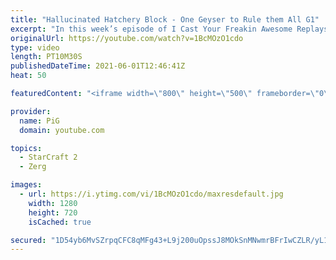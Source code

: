 ```yaml
---
title: "Hallucinated Hatchery Block - One Geyser to Rule them All G1"
excerpt: "In this week’s episode of I Cast Your Freakin Awesome Replays (ICYFAR) players were only allowed to mine from one gas!\r \r THIS WEEKS ICYFAR CHALLENGE: \"Fakeout - Trick Your opponent with fake rushes, attacks and tech paths\". Examples: Fake cannon/bunker rush, empty drops, proxy tech that you show on"
originalUrl: https://youtube.com/watch?v=1BcMOzO1cdo
type: video
length: PT10M30S
publishedDateTime: 2021-06-01T12:46:41Z
heat: 50

featuredContent: "<iframe width=\"800\" height=\"500\" frameborder=\"0\" src=\"https://www.youtube.com/embed/1BcMOzO1cdo\" allow=\"accelerometer; autoplay; encrypted-media; gyroscope; picture-in-picture\" allowfullscreen></iframe>"

provider:
  name: PiG
  domain: youtube.com

topics:
  - StarCraft 2
  - Zerg

images:
  - url: https://i.ytimg.com/vi/1BcMOzO1cdo/maxresdefault.jpg
    width: 1280
    height: 720
    isCached: true

secured: "1D54yb6MvSZrpqCFC8qMFg43+L9j200uOpssJ8MOkSnMNwmrBFrIwCZLR/yL1kNYGLCRC7MKf2xL+hkxgcTOYXp8cMWIpyo1xDzuNpJJ4Es8cFQlsApY2Z/UbKlB2zjcaymg1wYXZ1cEaaoxroNS+72E76BGkxRbRsjJnNVEJkLgdoGRZ1UDbxjfRfdn/mQHXfDNdGpBb5w3TaqbWvgACAlSVPBcyNFziVYOlt6ufoc1KYJgL2zHOLoxs9Az/oQF03dVSTaMxXntZ0eER+Y5WWiAGkUPfzEOgqvRhweK2SH6OH/6vMlzmdff1LWNb6mv4Zizp93pC4RhUiakaZRJIl/kCDJGnlV+3kDtMriHqSvVxvjMKnSo+v8qxuZ70Vm1YQuTue0YMdT/xPjhldz6pRQ9hjUMf9w3n3afzIjk9l8=;Wpp5mv5gIBwdyjen4qDYGQ=="
---
```


